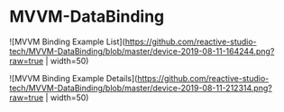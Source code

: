 # MVVM-DataBinding

![MVVM Binding Example List](https://github.com/reactive-studio-tech/MVVM-DataBinding/blob/master/device-2019-08-11-164244.png?raw=true | width=50)

![MVVM Binding Example Details](https://github.com/reactive-studio-tech/MVVM-DataBinding/blob/master/device-2019-08-11-212314.png?raw=true | width=50)
